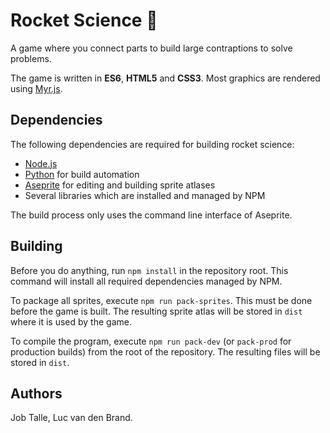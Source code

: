 # Rocket Science :rocket:
A game where you connect parts to build large contraptions to solve problems.

The game is written in **ES6**, **HTML5** and **CSS3**. Most graphics are rendered using [Myr.js](https://github.com/jobtalle/myr.js).

## Dependencies
The following dependencies are required for building rocket science:

* [Node.js](https://www.nodejs.org)
* [Python](https://www.python.org) for build automation
* [Aseprite](https://github.com/aseprite/aseprite) for editing and building sprite atlases
* Several libraries which are installed and managed by NPM

The build process only uses the command line interface of Aseprite.

## Building
Before you do anything, run ``npm install`` in the repository root. 
This command will install all required dependencies managed by NPM.

To package all sprites, execute ``npm run pack-sprites``. This must be done before the game is built.
The resulting sprite atlas will be stored in ``dist`` where it is used by the game.

To compile the program, execute ``npm run pack-dev``
(or ``pack-prod`` for production builds) from the root of the repository.
The resulting files will be stored in ``dist``.

## Authors
Job Talle,
Luc van den Brand.
